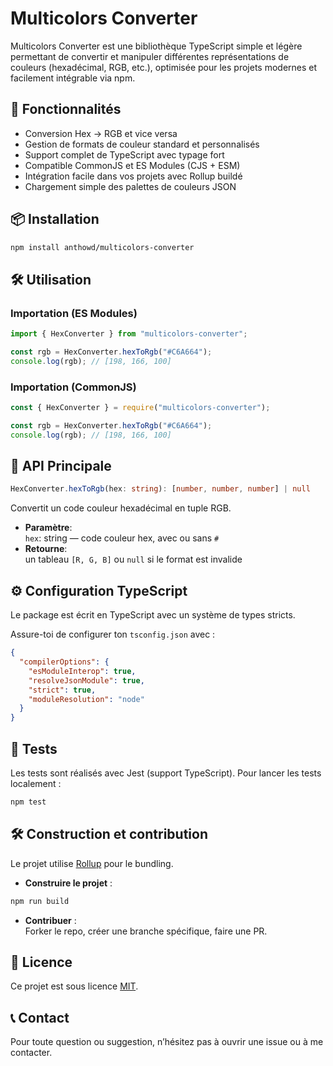 # Multicolors Converter

Multicolors Converter est une bibliothèque TypeScript simple et légère permettant de convertir et manipuler différentes représentations de couleurs (hexadécimal, RGB, etc.), optimisée pour les projets modernes et facilement intégrable via npm.

## 🚀 Fonctionnalités

- Conversion Hex → RGB et vice versa
- Gestion de formats de couleur standard et personnalisés
- Support complet de TypeScript avec typage fort
- Compatible CommonJS et ES Modules (CJS + ESM)
- Intégration facile dans vos projets avec Rollup buildé
- Chargement simple des palettes de couleurs JSON

## 📦 Installation

```bash
npm install anthowd/multicolors-converter
```

## 🛠 Utilisation

### Importation (ES Modules)

```ts
import { HexConverter } from "multicolors-converter";

const rgb = HexConverter.hexToRgb("#C6A664");
console.log(rgb); // [198, 166, 100]
```

### Importation (CommonJS)

```js
const { HexConverter } = require("multicolors-converter");

const rgb = HexConverter.hexToRgb("#C6A664");
console.log(rgb); // [198, 166, 100]
```

## 🎨 API Principale

```ts
HexConverter.hexToRgb(hex: string): [number, number, number] | null
```

Convertit un code couleur hexadécimal en tuple RGB.

- **Paramètre**:  
  `hex`: string — code couleur hex, avec ou sans `#`
- **Retourne**:  
  un tableau `[R, G, B]` ou `null` si le format est invalide

## ⚙️ Configuration TypeScript

Le package est écrit en TypeScript avec un système de types stricts.

Assure-toi de configurer ton `tsconfig.json` avec :

```json
{
  "compilerOptions": {
    "esModuleInterop": true,
    "resolveJsonModule": true,
    "strict": true,
    "moduleResolution": "node"
  }
}
```

## 🧪 Tests

Les tests sont réalisés avec Jest (support TypeScript). Pour lancer les tests localement :

```bash
npm test
```

## 🛠 Construction et contribution

Le projet utilise [Rollup](https://rollupjs.org/) pour le bundling.

- **Construire le projet** :

```bash
npm run build
```

- **Contribuer** :  
  Forker le repo, créer une branche spécifique, faire une PR.

## 📜 Licence

Ce projet est sous licence [MIT](LICENSE).

## 📞 Contact

Pour toute question ou suggestion, n’hésitez pas à ouvrir une issue ou à me contacter.
